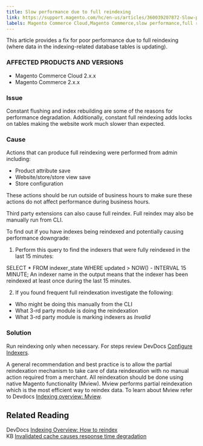 ```yaml
---
title: Slow performance due to full reindexing
link: https://support.magento.com/hc/en-us/articles/360039207872-Slow-performance-due-to-full-reindexing
labels: Magento Commerce Cloud,Magento Commerce,slow performance,full reindexing,cache invalidation,2.x.x,how to
---
```


This article provides a fix for poor performance due to full reindexing (where data in the indexing-related database tables is updating).

 ### AFFECTED PRODUCTS AND VERSIONS

 
 * Magento Commerce Cloud 2.x.x
 * Magento Commerce 2.x.x
 
 ### Issue

 Constant flushing and index rebuilding are some of the reasons for performance degradation. Additionally, constant full reindexing adds locks on tables making the website work much slower than expected. 

 ### Cause

 Actions that can produce full reindexing were performed from admin including:

 
 * Product attribute save
 * Website/store/store view save
 * Store configuration
 
 These actions should be run outside of business hours to make sure these actions do not affect performance during business hours.

 Third party extensions can also cause full reindex. Full reindex may also be manually run from CLI.  
   
 To find out if you have indexes being reindexed and potentially causing performance downgrade:

 1. Perform this query to find the indexers that were fully reindexed in the last 15 minutes:

 SELECT * FROM indexer\_state WHERE updated > NOW() - INTERVAL 15 MINUTE; An indexer name in the output means that the indexer has been reindexed at least once during the last 15 minutes. 

 2. If you found frequent full reindexation investigate the following:

 
 * Who might be doing this manually from the CLI
 * What 3-rd party module is doing the reindexation
 * What 3-rd party module is marking indexers as *Invalid* 
 
 ### Solution

 Run reindexing only when necessary. For steps review DevDocs [Configure Indexers](https://devdocs.magento.com/guides/v2.3/config-guide/cli/config-cli-subcommands-index.html#configure-indexers).  
   
 A general recommendation and best practice is to allow the partial reindexation mechanism to take care of data reindexation with no manual action required from a merchant. All reindexation should be done using native Magento functionality (Mview). Mview performs partial reindexation which is the most efficient way to reindex data. To learn about Mview refer to Devdocs [Indexing overview: Mview](https://devdocs.magento.com/guides/v2.3/extension-dev-guide/indexing.html#m2devgde-mview).

 Related Reading
---------------

 DevDocs [Indexing Overview: How to reindex](https://devdocs.magento.com/guides/v2.3/extension-dev-guide/indexing.html#how-to-reindex)  
 KB [Invalidated cache causes response time degradation](https://support.magento.com/hc/en-us/articles/360039658851)

